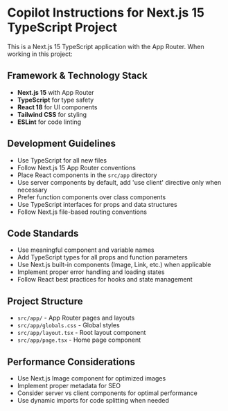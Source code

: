 <!-- Use this file to provide workspace-specific custom instructions to Copilot. For more details, visit https://code.visualstudio.com/docs/copilot/copilot-customization#_use-a-githubcopilotinstructionsmd-file -->

# Copilot Instructions for Next.js 15 TypeScript Project

This is a Next.js 15 TypeScript application with the App Router. When working in this project:

## Framework & Technology Stack

- **Next.js 15** with App Router
- **TypeScript** for type safety
- **React 18** for UI components
- **Tailwind CSS** for styling
- **ESLint** for code linting

## Development Guidelines

- Use TypeScript for all new files
- Follow Next.js 15 App Router conventions
- Place React components in the `src/app` directory
- Use server components by default, add 'use client' directive only when necessary
- Prefer function components over class components
- Use TypeScript interfaces for props and data structures
- Follow Next.js file-based routing conventions

## Code Standards

- Use meaningful component and variable names
- Add TypeScript types for all props and function parameters
- Use Next.js built-in components (Image, Link, etc.) when applicable
- Implement proper error handling and loading states
- Follow React best practices for hooks and state management

## Project Structure

- `src/app/` - App Router pages and layouts
- `src/app/globals.css` - Global styles
- `src/app/layout.tsx` - Root layout component
- `src/app/page.tsx` - Home page component

## Performance Considerations

- Use Next.js Image component for optimized images
- Implement proper metadata for SEO
- Consider server vs client components for optimal performance
- Use dynamic imports for code splitting when needed
